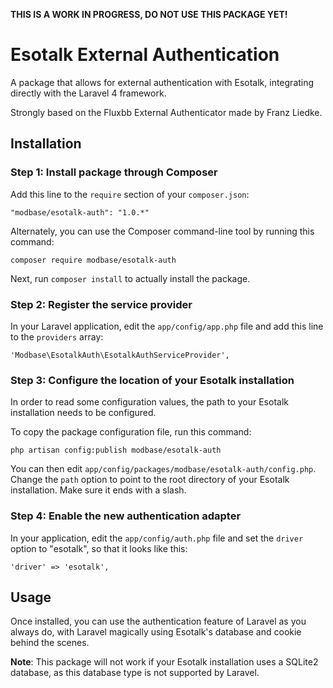**THIS IS A WORK IN PROGRESS, DO NOT USE THIS PACKAGE YET!**

# Esotalk External Authentication

A package that allows for external authentication with Esotalk, integrating
directly with the Laravel 4 framework.

Strongly based on the Fluxbb External Authenticator made by Franz Liedke.

## Installation

### Step 1: Install package through Composer

Add this line to the `require` section of your `composer.json`:

    "modbase/esotalk-auth": "1.0.*"

Alternately, you can use the Composer command-line tool by running this command:

    composer require modbase/esotalk-auth

Next, run `composer install` to actually install the package.

### Step 2: Register the service provider

In your Laravel application, edit the `app/config/app.php` file and add this
line to the `providers` array:

    'Modbase\EsotalkAuth\EsotalkAuthServiceProvider',

### Step 3: Configure the location of your Esotalk installation

In order to read some configuration values, the path to your Esotalk installation
needs to be configured.

To copy the package configuration file, run this command:

    php artisan config:publish modbase/esotalk-auth

You can then edit `app/config/packages/modbase/esotalk-auth/config.php`.
Change the `path` option to point to the root directory of your Esotalk
installation. Make sure it ends with a slash.

### Step 4: Enable the new authentication adapter

In your application, edit the `app/config/auth.php` file and set the `driver`
option to "esotalk", so that it looks like this:

    'driver' => 'esotalk',

## Usage

Once installed, you can use the authentication feature of Laravel as you always
do, with Laravel magically using Esotalk's database and cookie behind the scenes.

**Note**: This package will not work if your Esotalk installation uses a SQLite2 database, as this database type is not supported by Laravel.
